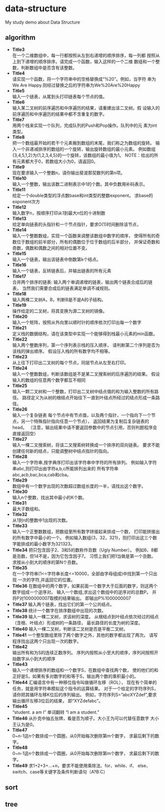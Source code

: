 # data-structure
My study demo about  Data Structure
## algorithm
* **Title3**  
   在一个二维数组中，每一行都按照从左到右递增的顺序排序，每一列都
   按照从上到下递增的顺序排序。请完成一个函数，输入这样的一个二维
   数组和一个整数，判断数组中是否含有该整数。
* **Title4**  
   请实现一个函数，将一个字符串中的空格替换成“%20”。例如，当字符
   串为We Are Happy.则经过替换之后的字符串为We%20Are%20Happy
* **Title5**  
   输入一个链表，从尾到头打印链表每个节点的值。
* **Title6**  
    输入某二叉树的前序遍历和中序遍历的结果，请重建出该二叉树。假
    设输入的前序遍历和中序遍历的结果中都不含重复的数字。
* **Title7**  
    用两个栈来实现一个队列，完成队列的Push和Pop操作。队列中的元
    素为int类型。
* **Title8**    
    把一个数组最开始的若干个元素搬到数组的末尾，我们称之为数组的旋转。
    输入一个非递减排序的数组的一个旋转，输出旋转数组的最小元素。
    例如数组{3,4,5,1,2}为{1,2,3,4,5}的一个旋转，该数组的最小值为1。
    NOTE：给出的所有元素都大于0，若数组大小为0，请返回0。
* **Title9**    
    现在要求输入一个整数n，请你输出斐波那契数列的第n项。
* **Title10**  
    输入一个整数，输出该数二进制表示中1的个数。其中负数用补码表示。
* **Title11**  
    给定一个double类型的浮点数base和int类型的整数exponent。
    求base的exponent次方
* **Title12**  
    输入数字n，按顺序打印从1到最大n位的十进制数
* **Title13**  
    给定单向链表的头指针和一个节点指针，要求O(1)时间删除该节点，
* **Title14**    
    输入一个整数数组，实现一个函数来调整该数组中数字的顺序，
    使得所有的奇数位于数组的前半部分，所有的偶数位于位于数组的后半部分，
    并保证奇数和奇数，偶数和偶数之间的相对位置不变。
* **Title15**    
    输入一个链表，输出该链表中倒数第k个结点。
* **Title16**  
    输入一个链表，反转链表后，并输出链表的所有元素
* **Title17**  
    合并两个排序的链表:
    输入两个单调递增的链表，输出两个链表合成后的链表，
    当然我们需要合成后的链表满足单调不减规则。
* **Title18**   
    输入两棵二叉树A，B，判断B是不是A的子结构。
* **Title19**   
    操作给定的二叉树，将其变换为源二叉树的镜像。
* **Title20**  
    输入一个矩阵，按照从外向里以顺时针的顺序依次打印出每一个数字
* **Title21**  
    定义栈的数据结构，请在该类型中实现一个能够得到栈最小元素的min函数。
* **Title22**  
    输入两个整数序列，第一个序列表示栈的压入顺序，
    请判断第二个序列是否为该栈的弹出顺序。
    假设压入栈的所有数字均不相等。
* **Title23**  
    从上往下打印出二叉树的每个节点，同层节点从左至右打印。
* **Title24**   
    输入一个整数数组，判断该数组是不是某二叉搜索树的后序遍历的结果。
    假设输入的数组的任意两个数字都互不相同 
* **Title25**    
    输入一颗二叉树和一个整数，打印出二叉树中结点值的和为输入整数的所有路径。
    路径定义为从树的根结点开始往下一直到叶结点所经过的结点形成一条路径。
* **Title26**  
    输入一个复杂链表
    每个节点中有节点值，以及两个指针，一个指向下一个节点，另一个特殊指针指向任意一个节点），
    返回结果为复制后复杂链表的head。
   （注意，输出结果中请不要返回参数中的节点引用，否则判题程序会直接返回空）
* **Title27**  
    输入一棵二叉搜索树，将该二叉搜索树转换成一个排序的双向链表。
    要求不能创建任何新的结点，只能调整树中结点指针的指向。
* **Title28**   
    输入一个字符串,按字典序打印出该字符串中字符的所有排列。
    例如输入字符串abc,则打印出由字符a,b,c所能排列出来的
    所有字符串abc,acb,bac,bca,cab和cba。
* **Title29**   
    数组中有一个数字出现的次数超过数组长度的一半，请找出这个数字。
* **Title30**   
    输入n个整数，找出其中最小的K个数。
* **Title31**   
    最大子数组和。    
* **Title32**   
    从1到n的整数中1出现的次数。
* **Title33**  
    输入一个正整数数组，把数组里所有数字拼接起来排成一个数，
    打印能拼接出的所有数字中最小的一个。
    例如输入数组{3，32，321}，则打印出这三个数字能排成的最小数字为321323。
* **Title34**
    把只包含因子2、3和5的数称作丑数（Ugly Number）。
    例如6、8都是丑数，但14不是，因为它包含因子7。 
    习惯上我们把1当做是第一个丑数。求按从小到大的顺序的第N个丑数。  
* **Title35**   
    在一个字符串(1<=字符串长度<=10000，全部由字母组成)中找到第一个只出现
    一次的字符,并返回它的位置。  
* **Title36**
    在数组中的两个数字，如果前面一个数字大于后面的数字，则这两个数字组成一个逆序对。
    输入一个数组,求出这个数组中的逆序对的总数P。
    并将P对1000000007取模的结果输出。
    即输出P%1000000007  
* **Title37**
    输入两个链表，找出它们的第一个公共结点。  
* **Title38**
    统计一个数字在排序数组中出现的次数。   
* **Title39**
    输入一棵二叉树，求该树的深度。
    从根结点到叶结点依次经过的结点（含根、叶结点）形成树的一条路径，
    最长路径的长度为树的深度。   
* **Title40**
    输入一棵二叉树，判断该二叉树是否是平衡二叉树。   
* **Title41**
    一个整型数组里除了两个数字之外，其他的数字都出现了两次。
    请写程序找出这两个只出现一次的数字。   
* **Title42**    
    输出所有和为S的连续正数序列。
    序列内按照从小至大的顺序，序列间按照开始数字从小到大的顺序  
* **Title43**    
    输入一个递增排序的数组和一个数字S，在数组中查找两个数，
    使的他们的和正好是S，如果有多对数字的和等于S，输出两个数的乘积最小的。      
* **Title44**
    汇编语言中有一种移位指令叫做循环左移（ROL），
    现在有个简单的任务，就是用字符串模拟这个指令的运算结果。
    对于一个给定的字符序列S，请你把其循环左移K位后的序列输出。
    例如，字符序列S=”abcXYZdef”,要求输出循环左移3位后的结果，
    即“XYZdefabc”。  
* **Title45**  
    “student. a am I” 单词翻转 “I am a student.”
* **Title46**
    从扑克中抽五张牌，看是否为顺子。大小王为可以代替任意数字
    大小王认为是0。  
* **Title47**  
    0~n-1这n个数排成一个圆圈，从0开始每次删除第m个数字，
    求最后剩下的数字。  
* **Title48**  
    0~n-1这n个数排成一个圆圈，从0开始每次删除第m个数字，
    求最后剩下的数字。
* **Title49**
    求1+2+3+...+n，要求不能使用乘除法、for、while、if、
    else、switch、case等关键字及条件判断语句（A?B:C）  

## sort

## tree

